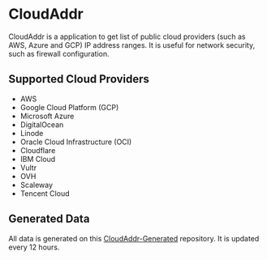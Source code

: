 # CloudAddr
CloudAddr is a application to get list of public cloud providers (such as AWS, Azure and GCP) IP address ranges. It is useful for network security, such as firewall configuration.

## Supported Cloud Providers
- AWS
- Google Cloud Platform (GCP)
- Microsoft Azure
- DigitalOcean
- Linode
- Oracle Cloud Infrastructure (OCI)
- Cloudflare
- IBM Cloud
- Vultr
- OVH
- Scaleway
- Tencent Cloud

## Generated Data
All data is generated on this [CloudAddr-Generated](https://github.com/hyperxpro/CloudAddr-Generated) repository.
It is updated every 12 hours.
